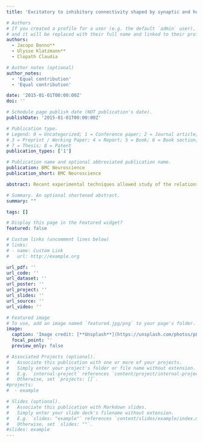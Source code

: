 ```yaml
---
title: 'Excitatory to inhibitory connectivity shaped by synaptic and homeostatic plasticity'

# Authors
# If you created a profile for a user (e.g. the default `admin` user), write the username (folder name) here
# and it will be replaced with their full name and linked to their profile.
authors:
  - Jacopo Bonno** 
  - Ulysse Klatzmann**
  - Clopath Claudia 

# Author notes (optional)
author_notes:
  - 'Equal contribution'
  - 'Equal contribution'

date: '2015-01-01T00:00:00Z'
doi: ''

# Schedule page publish date (NOT publication's date).
publishDate: '2015-01-01T00:00:00Z'

# Publication type.
# Legend: 0 = Uncategorized; 1 = Conference paper; 2 = Journal article;
# 3 = Preprint / Working Paper; 4 = Report; 5 = Book; 6 = Book section;
# 7 = Thesis; 8 = Patent
publication_types: ['1']

# Publication name and optional abbreviated publication name.
publication: BMC Neuroscience
publication_short: BMC Neuroscience

abstract: Recent experimental techniques allowed study of the relationship between neurons' stimulus-preference and connectivity. In particular, in the layer II/III of primary visual cortex, it was shown that excitatory neurons with the same orientation preference have a high probability of being bidirectionally connected. However, the intracortical connectivity is only getting refined after eye-opening. We have recently hypothesized that this process is a result of experience-dependent plasticity, modelled by a Hebbian learning. In contrast to excitatory neurons, parvalbumin-expressing (PV) inhibitory cells are less input-specific: PV neurons receive excitatory inputs from neurons with different orientation preferences. In this work, we investigate the mechanism by which excitatory to inhibitory connections are formed (how) and their potential function (why) in a small recurrent network. We found that a model combining Hebbian learning with homeostatic plasticity, which allows PV neurons to spike at a high rate (i.e reproducing the fast-spiking intrinsic property of the cells), develops unspecific excitatory-to-inhibitory connections (Figure 1). We then tested the role of inhibition by simulating our model with and without inhibition after learning convergence. We found that inhibition ensures less fluctuation of the synaptic weights over time, hence stabilizes the network. We therefore propose that unspecific excitatory to PV connections can be a result of the intrinsic homeostatic property of PV neurons, and can allow the network to be more stable. 

# Summary. An optional shortened abstract.
summary: "" 

tags: []

# Display this page in the Featured widget?
featured: false

# Custom links (uncomment lines below)
# links:
# - name: Custom Link
#   url: http://example.org

url_pdf: ''
url_code: ''
url_dataset: ''
url_poster: ''
url_project: ''
url_slides: ''
url_source: ''
url_video: ''

# Featured image
# To use, add an image named `featured.jpg/png` to your page's folder.
image:
  caption: 'Image credit: [**Unsplash**](https://unsplash.com/photos/pLCdAaMFLTE)'
  focal_point: ''
  preview_only: false

# Associated Projects (optional).
#   Associate this publication with one or more of your projects.
#   Simply enter your project's folder or file name without extension.
#   E.g. `internal-project` references `content/project/internal-project/index.md`.
#   Otherwise, set `projects: []`.
#projects:
#  - example

# Slides (optional).
#   Associate this publication with Markdown slides.
#   Simply enter your slide deck's filename without extension.
#   E.g. `slides: "example"` references `content/slides/example/index.md`.
#   Otherwise, set `slides: ""`.
#slides: example
---
```

